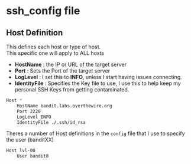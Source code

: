 # ssh_config file
## Host Definition
This defines each host or type of host.   
This specific one will apply to ALL hosts
* **HostName** : the IP or URL of the target server
* **Port** : Sets the Port of the target server
* **LogLevel** : I set this to **INFO**, unless I start having issues connecting.
* **IdentityFile** : Specifies the Key file to use, I use this to help keep my personal SSH Keys from getting contaminated.
```bash
Host *
    HostName bandit.labs.overthewire.org
    Port 2220
    LogLevel INFO
    IdentityFile ./.ssh/id_rsa
```

Theres a number of Host definitions in the `config` file that I use to specify the user (banditXX)
```bash
Host lvl-00
    User bandit0  
```  
